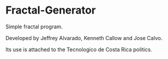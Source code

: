 # Fractal-Generator
Simple fractal program.

Developed by Jeffrey Alvarado, Kenneth Callow and Jose Calvo.

Its use is attached to the Tecnologico de Costa Rica politics.
